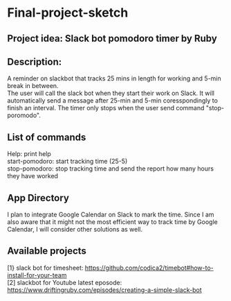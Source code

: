 # Final-project-sketch
## Project idea: Slack bot pomodoro timer by Ruby
## Description:
A reminder on slackbot that tracks 25 mins in length for working and 5-min break in between. \
The user will call the slack bot when they start their work on Slack. It will automatically send a message after 25-min and 5-min coresspondingly to finish an interval. The timer only stops when the user send command "stop-poromodo".
## List of commands
Help: print help \
start-pomodoro: start tracking time (25-5) \
stop-pomodoro: stop tracking time and send the report how many hours they have worked 
## App Directory
I plan to integrate Google Calendar on Slack to mark the time. Since I am also aware that it might not the most efficient way to track time by Google Calendar, I will consider other solutions as well.

## Available projects
[1} slack bot for timesheet: https://github.com/codica2/timebot#how-to-install-for-your-team \
[2] slackbot for Youtube latest eposode: https://www.driftingruby.com/episodes/creating-a-simple-slack-bot

